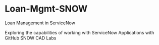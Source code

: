 # Loan-Mgmt-SNOW
Loan Management in ServiceNow 

Exploring the capabilities of working with ServiceNow Applications with GitHub 
SNOW CAD Labs
